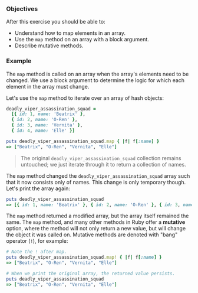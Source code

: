 <!-- { ids:[157], language:'Ruby', type:'workshop', order: 1, name:'Map with a Block Argument', description:'Learn how to use a block argument to map elements in an array.' }-->

### Objectives

After this exercise you should be able to:

- Understand how to map elements in an array.
- Use the `map` method on an array with a block argument.
- Describe mutative methods.

### Example

The `map` method is called on an array when the array's elements need to be changed. We use a block argument to determine the logic for which each element in the array must change.

Let's use the `map` method to iterate over an array of hash objects:

```ruby
deadly_viper_assassination_squad =
  [{ id: 1, name: 'Beatrix' },
  { id: 2, name: 'O-Ren' },
  { id: 3, name: 'Vernita' },
  { id: 4, name: 'Elle' }]

puts deadly_viper_assassination_squad.map { |f| f[:name] }
=> ["Beatrix", "O-Ren", "Vernita", "Elle"]
```

> The original `deadly_viper_assassination_squad` collection remains untouched; we just iterate through it to return a collection of names.

The `map` method changed the `deadly_viper_assassination_squad` array such that it now consists only of names. This change is only temporary though. Let's print the array again:

```ruby
puts deadly_viper_assassination_squad
=> [{ id: 1, name: 'Beatrix' }, { id: 2, name: 'O-Ren' }, { id: 3, name: 'Vernita' }, { id: 4, name: 'Elle' }]
```

The `map` method returned a modified array, but the array itself remained the same. The `map` method, and many other methods in Ruby offer a **mutative** option, where the method will not only return a new value, but will change the object it was called on. Mutative methods are denoted with "bang" operator (`!`), for example:

```ruby
# Note the ! after map.
puts deadly_viper_assassination_squad.map! { |f| f[:name] }
=> ["Beatrix", "O-Ren", "Vernita", "Elle"]

# When we print the original array, the returned value persists.
puts deadly_viper_assassination_squad
=> ["Beatrix", "O-Ren", "Vernita", "Elle"]
```
